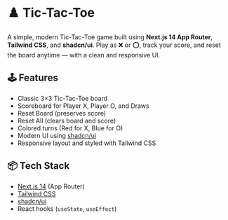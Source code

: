 # ♟️ Tic-Tac-Toe

A simple, modern Tic-Tac-Toe game built using **Next.js 14 App Router**, **Tailwind CSS**, and **shadcn/ui**. Play as ❌ or ⭕, track your score, and reset the board anytime — with a clean and responsive UI.

## 🕹 Features

- Classic 3×3 Tic-Tac-Toe board
- Scoreboard for Player X, Player O, and Draws
- Reset Board (preserves score)
- Reset All (clears board and score)
- Colored turns (Red for X, Blue for O)
- Modern UI using [shadcn/ui](https://ui.shadcn.dev)
- Responsive layout and styled with Tailwind CSS

## 📦 Tech Stack

- [Next.js 14](https://nextjs.org/) (App Router)
- [Tailwind CSS](https://tailwindcss.com)
- [shadcn/ui](https://ui.shadcn.dev)
- React hooks (`useState`, `useEffect`)